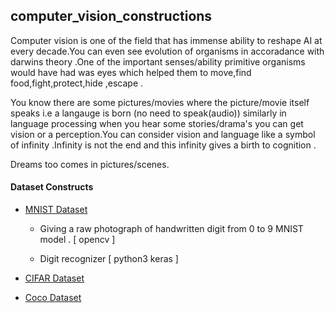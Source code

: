 ## computer_vision_constructions

Computer vision is one of the field that has immense ability to reshape AI at every decade.You can even see evolution of organisms in accoradance with darwins theory .One of the important senses/ability primitive organisms would have had was eyes 
which helped them to move,find food,fight,protect,hide ,escape .

You know there are some pictures/movies where the picture/movie itself speaks i.e a langauge is born (no need to speak(audio))
similarly in language processing when you hear some stories/drama's you can get  vision or a perception.You can consider vision and language like a symbol of infinity .Infinity is not the end and this infinity gives a birth to cognition .

Dreams too comes in pictures/scenes.

#### Dataset Constructs

 - [MNIST Dataset](http://yann.lecun.com/exdb/mnist/ "mnist")

    - Giving a raw photograph of handwritten digit from 0 to 9 MNIST model . [ opencv ]
    
    - Digit recognizer  [ python3 keras ]

 - [CIFAR Dataset](https://www.cs.toronto.edu/~kriz/cifar.html "cifar")

 - [Coco Dataset](http://cocodataset.org/#home "Coco")





